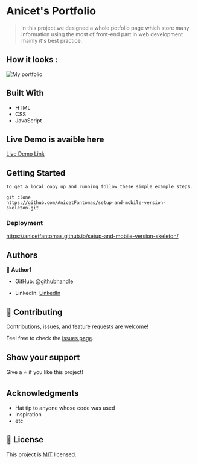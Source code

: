 
# Anicet's Portfolio

> In this project we designed a whole potfolio page which store many information using the most of front-end part in web development mainly it's best practice. 

## How it looks :

![My portfolio](https://user-images.githubusercontent.com/94958024/158018231-4882584b-0202-4226-8eca-8801d79a7933.PNG)

## Built With

- HTML
- CSS
- JavaScript

## Live Demo is avaible here

[Live Demo Link](https://anicetfantomas.github.io/setup-and-mobile-version-skeleton/)


## Getting Started

```
To get a local copy up and running follow these simple example steps.

git clone 
https://github.com/AnicetFantomas/setup-and-mobile-version-skeleton.git

```

### Deployment

https://anicetfantomas.github.io/setup-and-mobile-version-skeleton/

## Authors

👤 **Author1**

- GitHub: [@githubhandle](https://anicetfantomas.github.io/setup-and-mobile-version-skeleton/)

- LinkedIn: [LinkedIn](https://www.linkedin.com/in/anicet-murhula-13a1b0220/)


## 🤝 Contributing

Contributions, issues, and feature requests are welcome!

Feel free to check the [issues page](../../issues/).

## Show your support

Give a ⭐️ if you like this project!

## Acknowledgments

- Hat tip to anyone whose code was used
- Inspiration
- etc

## 📝 License

This project is [MIT](./MIT.md) licensed.
